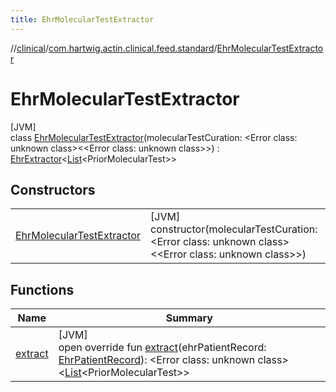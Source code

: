 ```yaml
---
title: EhrMolecularTestExtractor
---
```

//[clinical](../../../index.html)/[com.hartwig.actin.clinical.feed.standard](../index.html)/[EhrMolecularTestExtractor](index.html)



# EhrMolecularTestExtractor



[JVM]\
class [EhrMolecularTestExtractor](index.html)(molecularTestCuration: &lt;Error class: unknown class&gt;&lt;&lt;Error class: unknown class&gt;&gt;) : [EhrExtractor](../-ehr-extractor/index.html)&lt;[List](https://kotlinlang.org/api/latest/jvm/stdlib/kotlin.collections/-list/index.html)&lt;PriorMolecularTest&gt;&gt;



## Constructors


| | |
|---|---|
| [EhrMolecularTestExtractor](-ehr-molecular-test-extractor.html) | [JVM]<br>constructor(molecularTestCuration: &lt;Error class: unknown class&gt;&lt;&lt;Error class: unknown class&gt;&gt;) |


## Functions


| Name | Summary |
|---|---|
| [extract](extract.html) | [JVM]<br>open override fun [extract](extract.html)(ehrPatientRecord: [EhrPatientRecord](../-ehr-patient-record/index.html)): &lt;Error class: unknown class&gt;&lt;[List](https://kotlinlang.org/api/latest/jvm/stdlib/kotlin.collections/-list/index.html)&lt;PriorMolecularTest&gt;&gt; |

